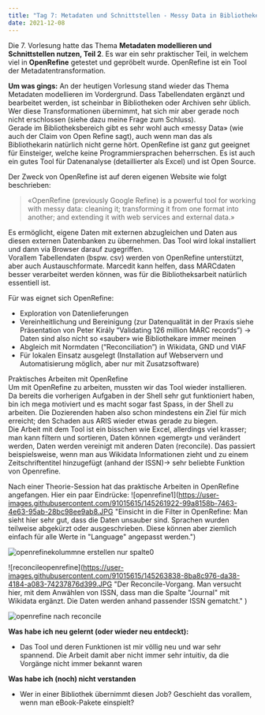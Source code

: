 ```yaml
---
title: "Tag 7: Metadaten und Schnittstellen - Messy Data in Bibliotheken??!"
date: 2021-12-08
---
```



Die 7. Vorlesung hatte das Thema **Metadaten modellieren und Schnittstellen nutzen, Teil 2**. Es war ein sehr praktischer Teil, in welchem viel in **OpenRefine** getestet und gepröbelt wurde. OpenRefine ist ein Tool der Metadatentransformation.

**Um was gings:**
An der heutigen Vorlesung stand wieder das Thema Metadaten modellieren im Vordergrund. Dass Tabellendaten ergänzt und bearbeitet werden, ist scheinbar in Bibliotheken oder Archiven sehr üblich. Wer diese Transformationen übernimmt, hat sich mir aber gerade noch nicht erschlossen (siehe dazu meine Frage zum Schluss). <br>
Gerade im Bibliotheksbereich gibt es sehr wohl auch «messy Data» (wie auch der Claim von Open Refine sagt), auch wenn man das als Bibliothekarin natürlich nicht gerne hört. OpenRefine ist ganz gut geeignet für Einsteiger, welche keine Programmiersprachen beherrschen. Es ist auch ein gutes Tool für Datenanalyse (detaillierter als Excel) und ist Open Source.<br>

Der Zweck von OpenRefine ist auf deren eigenen Website wie folgt beschrieben:
>«OpenRefine (previously Google Refine) is a powerful tool for working with messy data: cleaning it; transforming it from one format into another; and extending it with web services and external data.»


Es ermöglicht, eigene Daten mit externen abzugleichen und Daten aus diesen externen Datenbanken zu übernehmen. Das Tool wird lokal installiert und dann via Browser darauf zugegriffen.<br>
Vorallem Tabellendaten (bspw. csv) werden von OpenRefine unterstützt, aber auch Austauschformate. Marcedit kann helfen, dass MARCdaten besser verarbeitet werden können, was für die Bibliotheksarbeit natürlich essentiell ist.

Für was eignet sich OpenRefine:<br>
-	Exploration von Datenlieferungen
- Vereinheitlichung und Bereinigung (zur Datenqualität in der Praxis siehe Präsentation von Peter Király “Validating 126 million MARC records”) -> Daten sind also nicht so «sauber» wie Bibliothekare immer meinen
-	Abgleich mit Normdaten (“Reconciliation”) in Wikidata, GND und VIAF
-	Für lokalen Einsatz ausgelegt (Installation auf Webservern und Automatisierung möglich, aber nur mit Zusatzsoftware)

 
Praktisches Arbeiten mit OpenRefine<br>
Um mit OpenRefine zu arbeiten, mussten wir das Tool wieder installieren. Da bereits die vorherigen Aufgaben in der Shell sehr gut funktioniert haben, bin ich mega motiviert und es macht sogar fast Spass, in der Shell zu arbeiten. Die Dozierenden haben also schon mindestens ein Ziel für mich erreicht; den Schaden aus ARIS wieder etwas gerade zu biegen.<br>
Die Arbeit mit dem Tool ist ein bisschen wie Excel, allerdings viel krasser; man kann filtern und sortieren, Daten können «gemergt» und verändert werden, Daten werden vereinigt mit anderen Daten (reconcile). Das passiert beispielsweise, wenn man aus Wikidata Informationen zieht und zu einem Zeitschriftentitel hinzugefügt (anhand der ISSN)-> sehr beliebte Funktion von Openrefine.

Nach einer Theorie-Session hat das praktische Arbeiten in OpenRefine angefangen. Hier ein paar Eindrücke:
![openrefine1](https://user-images.githubusercontent.com/91015615/145261922-99a8158b-7463-4e63-95ab-28bc98ee9ab8.JPG "Einsicht in die Filter in OpenRefine: Man sieht hier sehr gut, dass die Daten unsauber sind. Sprachen wurden teilweise abgekürzt oder ausgeschrieben. Diese können aber ziemlich einfach für alle Werte in "Language" angepasst werden.")

![openrefinekolummne erstellen nur spalte0](https://user-images.githubusercontent.com/91015615/145263296-676cc2c2-c7ae-4506-8ab9-8b6f60637348.JPG "bei OpenRefine kommen potenzielle Coding-Skills zum Tragen. Das , veranlasst, dass ab der ersten (0ten) Tabelle mit einem Komma gesplitettet wird.")

![reconcileopenrefine](https://user-images.githubusercontent.com/91015615/145263838-8ba8c976-da38-4184-a083-74237876d399.JPG "Der Reconcile-Vorgang. Man versucht hier, mit dem Anwählen von ISSN, dass man die Spalte "Journal" mit Wikidata ergänzt. Die Daten werden anhand passender ISSN gematcht." )

![openrefine nach reconcile](https://user-images.githubusercontent.com/91015615/145264200-a3a4ac60-0da9-4000-9adb-7bba05a1b715.JPG "Ergebnis vom Reconcile. Daten aus Wikidata wurden ergänzt.")



**Was habe ich neu gelernt (oder wieder neu entdeckt):**
-	Das Tool und deren Funktionen ist mir völlig neu und war sehr spannend. Die Arbeit damit aber nicht immer sehr intuitiv, da die Vorgänge nicht immer bekannt waren

**Was habe ich (noch) nicht verstanden**
-	Wer in einer Bibliothek übernimmt diesen Job? Geschieht das vorallem, wenn man eBook-Pakete einspielt?
